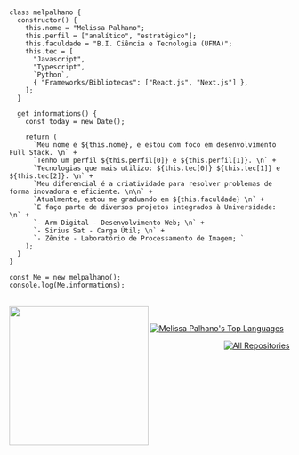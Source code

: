 <br />

```JS
class melpalhano {
  constructor() {
    this.nome = "Melissa Palhano";
    this.perfil = ["analítico", "estratégico"];
    this.faculdade = "B.I. Ciência e Tecnologia (UFMA)";
    this.tec = [
      "Javascript",
      "Typescript",
      `Python`,
      { "Frameworks/Bibliotecas": ["React.js", "Next.js"] },
    ];
  }

  get informations() {
    const today = new Date();

    return (
      `Meu nome é ${this.nome}, e estou com foco em desenvolvimento Full Stack. \n` +
      `Tenho um perfil ${this.perfil[0]} e ${this.perfil[1]}. \n` +
      `Tecnologias que mais utilizo: ${this.tec[0]} ${this.tec[1]} e ${this.tec[2]}. \n` +
      `Meu diferencial é a criatividade para resolver problemas de forma inovadora e eficiente. \n\n` +
      `Atualmente, estou me graduando em ${this.faculdade} \n` +
      `E faço parte de diversos projetos integrados à Universidade: \n` +
      `- Arm Digital - Desenvolvimento Web; \n` +
      `- Sirius Sat - Carga Útil; \n` +
      `- Zênite - Laboratório de Processamento de Imagem; `
    );
  }
}

const Me = new melpalhano();
console.log(Me.informations);
```
<br />

<div>
<img align='left' src="https://data.whicdn.com/images/237176020/original.gif" width="250">
  
<br />

<p align="left"><a href="https://github.com/melpalhano/github-readme-stats"><img alt="Melissa Palhano's Top Languages" src="https://github-readme-stats.vercel.app/api/top-langs/?username=melpalhano&langs_count=8&count_private=true&layout=compact&theme=react&hide_border=true&bg_color=0D1117" /></a>

<p align="right"><a href="https://github.com/melpalhano?tab=repositories"><img alt="All Repositories" title="All Repositories" src="https://custom-icon-badges.herokuapp.com/badge/-All%20Repos-2962FF?style=for-the-badge&logoColor=white&logo=repo"/></a>
</p>
</div>
